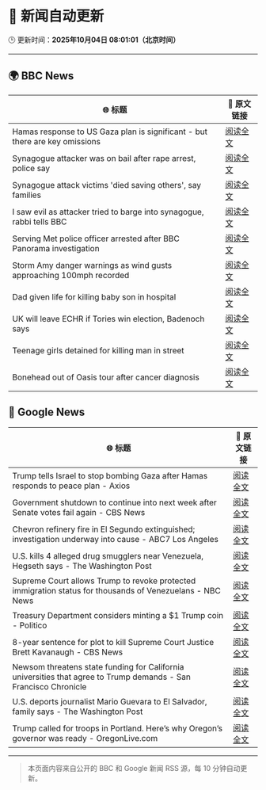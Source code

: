 # 🧠 新闻自动更新

🕒 更新时间：**2025年10月04日 08:01:01（北京时间）**

---

## 🌍 BBC News

| 🌐 标题 | 🔗 原文链接 |
|--------|-------------|
| Hamas response to US Gaza plan is significant - but there are key omissions | [阅读全文](https://www.bbc.com/news/articles/cvg9myeqjl1o?at_medium=RSS&at_campaign=rss) |
| Synagogue attacker was on bail after rape arrest, police say | [阅读全文](https://www.bbc.com/news/articles/cly97ervz1zo?at_medium=RSS&at_campaign=rss) |
| Synagogue attack victims 'died saving others', say families | [阅读全文](https://www.bbc.com/news/articles/cly6eve5p06o?at_medium=RSS&at_campaign=rss) |
| I saw evil as attacker tried to barge into synagogue, rabbi tells BBC | [阅读全文](https://www.bbc.com/news/articles/cwy9lkeqyzyo?at_medium=RSS&at_campaign=rss) |
| Serving Met police officer arrested after BBC Panorama investigation | [阅读全文](https://www.bbc.com/news/articles/c86422y9vxno?at_medium=RSS&at_campaign=rss) |
| Storm Amy danger warnings as wind gusts approaching 100mph recorded | [阅读全文](https://www.bbc.com/news/articles/c98d2ep62z7o?at_medium=RSS&at_campaign=rss) |
| Dad given life for killing baby son in hospital | [阅读全文](https://www.bbc.com/news/articles/c62q1q1vd9yo?at_medium=RSS&at_campaign=rss) |
| UK will leave ECHR if Tories win election, Badenoch says | [阅读全文](https://www.bbc.com/news/articles/c1mxy2j2elro?at_medium=RSS&at_campaign=rss) |
| Teenage girls detained for killing man in street | [阅读全文](https://www.bbc.com/news/articles/c3w5y5xyv53o?at_medium=RSS&at_campaign=rss) |
| Bonehead out of Oasis tour after cancer diagnosis | [阅读全文](https://www.bbc.com/news/articles/cpvl3p7k0m1o?at_medium=RSS&at_campaign=rss) |

## 📰 Google News

| 🌐 标题 | 🔗 原文链接 |
|--------|-------------|
| Trump tells Israel to stop bombing Gaza after Hamas responds to peace plan - Axios | [阅读全文](https://news.google.com/rss/articles/CBMif0FVX3lxTE1vUzN3NUNhdW5KdGZNLW0tdndmRk0tU3p3aDhxMkdHLW84YVJCTGR0RnFvTl8zVHNLU090NTBfMEpzN3JFbUQ1VERoV1phR1RRX1g0QXhnWmk3ektQTFdNZFBDcm8ydERPWVI3U01vaGZfMHR5cy1jTm5qV1NYLVE?oc=5) |
| Government shutdown to continue into next week after Senate votes fail again - CBS News | [阅读全文](https://news.google.com/rss/articles/CBMijwFBVV95cUxPNU4yeVBvLUY0amhCMUhzWWVWVUpqV2huTXBVNUdpWFlLWFJQY0ZFNnhscUVtaUxLaW5IUEV4MzVRS0Q0RVFocy1Oemt5d3hFY3lyYnNaOU5KUjJpLWlocndob1VmQ1lnSTdSN1FocXE3SjEwVWV3MFJ4Uk5HR2prcVAxSDR4SjlhVzlwWGxmdw?oc=5) |
| Chevron refinery fire in El Segundo extinguished; investigation underway into cause - ABC7 Los Angeles | [阅读全文](https://news.google.com/rss/articles/CBMisgFBVV95cUxOendzVEZObm84MWJ5dDlJSVUxN1dIWVVpQUlsN2s3N2hrVndWd2tZckFFang1dE82Q3lYc3ZxS0hFR1c2aDdBVDlIcGRkYkVScmZJTWh2bXJnZUkzYll1OTFGT194czV5NzQ0b0syNkpWLXplaGdXaDRUUGRXX2pfTzladjA1X1Awam9QTUJmTWN1NUVUM0E1QVZrY1EzekJ0cHJRQjNFSEdnU2RXc1c1Zk9R?oc=5) |
| U.S. kills 4 alleged drug smugglers near Venezuela, Hegseth says - The Washington Post | [阅读全文](https://news.google.com/rss/articles/CBMilAFBVV95cUxQZjdYUTd3M3p1WE1CSjhHam1udmlvR3FhRXFQNXNCVVF2djV0RVFlWlVFUU42WTdIdno5WHJCd1VDc1dZLV9kek8wUGw0MDkyOUlmWDRYc0lhOE1WRU14ZlVHNXlTQjRrTnNBTTFQckktU3pTdDJFMlp6R0NYWU1kZ1FDVlBOS0d1dWF5cndHNVdiemZl?oc=5) |
| Supreme Court allows Trump to revoke protected immigration status for thousands of Venezuelans - NBC News | [阅读全文](https://news.google.com/rss/articles/CBMiuwFBVV95cUxQVWhfRDdrRHFQTjRONjh5cUJJQkNVTE1VeE1DZENhY2s0MzBrRW5FMjNPREFaUUpRWlFSMm8tV2piM3dTTjU5ZGtWRTh6bXZUVDBIMHc4ZlRFNlpLUXRQUTBENGpXUXZVNnZSem9XY3UtZGZaS1padkYwbmxXYUM4S2FZMVN3LU1xUmdTZkpuVHk0Snc2U2JmaGZHYWFnNlFpVFpCZHdLODJwTXFEb2VERGdtU2NieWI2enlz0gFWQVVfeXFMTlRQZWFuXzlBZkNDTzJzVzV4d0pCcHJkUlRTMndlOVVuNUlLdGMyeWc3M2kyaDhwc2h4cmM5Y2J5ZUdEOVlmRE5GR1hKMHhwcU9acFRHdkE?oc=5) |
| Treasury Department considers minting a $1 Trump coin - Politico | [阅读全文](https://news.google.com/rss/articles/CBMikAFBVV95cUxQaTlFbl9RZ19sWnZzYWp1aDFKLWc3d2haS3ZCZWtMTTlGWGo0NW0xSjBxTVZZZ0FOdnIybnlVMkxGQnJ2VC1JNGlsWFZxMHh6R29GbDFkazhuMXpVWmJnWXI2YkN3Y2FRUEJGVGFZbEd0WU9lSGxBQ1YzZ1VucTZpR210dmpBTkFzaF9SYTJpVGk?oc=5) |
| 8-year sentence for plot to kill Supreme Court Justice Brett Kavanaugh - CBS News | [阅读全文](https://news.google.com/rss/articles/CBMilAFBVV95cUxPMmxvUkZHWG9vZ1VSc1Ytc2lwNWhjQ0RBUVc5U0pqM2NWai1rX0FUOFotN2Nwbk43azBkYWZHWTlINU9KT3I2S1NVT09oV3JNOU9mOXJxckNNR3BDQUt6TUxSZzB0dzFTamN4MXQ1aWZyNml2eUd4VHdyVmJIX2g5b3VVSTZzSjdpRWpjQ2dwR25nQWJ60gGaAUFVX3lxTE13dTV3ZDR5LVhSc19yeElhSEFzZmdILUtGbV8tajZGa1ZhQmRnakFBNEZsMTJ1YkVpVlBVRGhCcEVpbWpBTGZfUkNNWS1raVdaU3hTREJkSzlOYVJLWEhHMHYwdnJGWTZqN1cyRlFMOHJWaF9vODBXd0FiSUpBZGtqNTNVdVc2eXEyR3V1RDZNUVFlckZZQmtCYnc?oc=5) |
| Newsom threatens state funding for California universities that agree to Trump demands - San Francisco Chronicle | [阅读全文](https://news.google.com/rss/articles/CBMikgFBVV95cUxPTFgxaVJzdGx4LUZEWUNzMDNJRkc3UFUwODJiSGxZU0NESi1ZUENkQ2ZLaWUzTUN2bjJ6SWRCWEhhR0pqcVAyY0FCQzVYYm1Kc2x5TldIRC1JazVsWmJHTDZ5b0N5OEhUQjNoQVBZbmlxam1WSEVFV3d4eXRPMmRlV2ZpSWs2R29oU1pQLTBMSll3Zw?oc=5) |
| U.S. deports journalist Mario Guevara to El Salvador, family says - The Washington Post | [阅读全文](https://news.google.com/rss/articles/CBMioAFBVV95cUxNdTdEN19GWTA5X3JpUllFaEdzMEMzVHkwSHNFazU3RW1ldzRKZWR3QkJKc3oyTXhvRnEwVEtiRE1iaWRYSy1oMXFndWhiaXlnRzFoTnlaMmdYMmFHQjNuTEpCUHNTRmd2YWxKOHlmMEZTc1hONVZrQkM5V0VFaWktTEljRDZ4QlZUQURMbndrUGdLNFRBcThGMnU4eWxnaERK?oc=5) |
| Trump called for troops in Portland. Here’s why Oregon’s governor was ready - OregonLive.com | [阅读全文](https://news.google.com/rss/articles/CBMivgFBVV95cUxPUV9zNWt5ejlIcUFubVFrdGFacjJFVlc1emFpLWgtV1lJS2tKdWNMX09Xa0RzaWxjSlducUp0Qi1ZR01NbFZRTGY4dHpkZDB6ZnlrbE02N1ZnaHRvckVET3Z3UmxXSzVPbTdkUk1sZVZtb2x4UmVwVkxVSEtBVzdMNFlaaDZRUVV0c29TLVA5b0h1c0lKVnJQYmhIUjl2ejJIRUxOU0FIdUFZaDhZZVB5T0E3eTZzcWFtVmwzdnFR?oc=5) |

---
> 本页面内容来自公开的 BBC 和 Google 新闻 RSS 源，每 10 分钟自动更新。